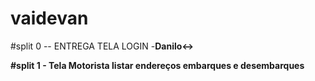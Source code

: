# vaidevan
#split 0 -- ENTREGA TELA LOGIN -<b>Danilo<->

#split 1 - Tela Motorista listar endereços embarques e desembarques